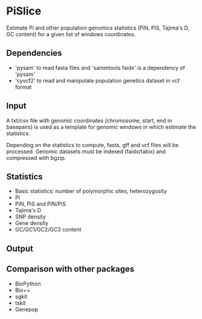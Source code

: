 # PiSlice

Estimate Pi and other population genomics statistics (PiN, PiS, Tajima's D, GC content) for a given list of windows coordinates.

## Dependencies

* 'pysam' to read fasta files and 'sammtools faidx' is a dependency of 'pysam'
* 'cyvcf2' to read and manipulate population genetics dataset in vcf format

## Input

A txt/csv file with genomic coordinates (chromosome, start, end in basepairs) is used as a template for genomic windows in which estimate the statistics.

Depending on the statistics to compute, fasta, gff and vcf files will be processed.
Genomic datasets must be indexed (faidx/tabix) and compressed with bgzip.

## Statistics

* Basic statistics: number of polymorphic sites, heterozygosity
* Pi
* PiN, PiS and PiN/PiS
* Tajima's D
* SNP density
* Gene density
* GC/GC1/GC2/GC3 content

## Output

## Comparison with other packages

* BioPython
* Bio++
* sgkit
* tskit
* Genepop
